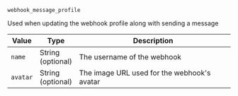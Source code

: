 `webhook_message_profile`

Used when updating the webhook profile along with sending a message

| Value    | Type                 | Description                                 |
|----------|----------------------|---------------------------------------------|
| `name`   | String<br>(optional) | The username of the webhook                 |
| `avatar` | String<br>(optional) | The image URL used for the webhook's avatar |